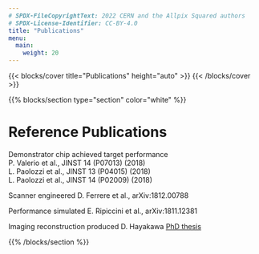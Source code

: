 ```yaml
---
# SPDX-FileCopyrightText: 2022 CERN and the Allpix Squared authors
# SPDX-License-Identifier: CC-BY-4.0
title: "Publications"
menu:
  main:
    weight: 20
---
```


{{< blocks/cover title="Publications" height="auto" >}}
{{< /blocks/cover >}}


{{% blocks/section type="section" color="white" %}}

# Reference Publications

Demonstrator chip achieved target performance  
P. Valerio et al., JINST 14 (P07013) (2018)  
L. Paolozzi et al., JINST 13 (P04015) (2018)  
L. Paolozzi et al., JINST 14 (P02009) (2018)  

Scanner engineered
D. Ferrere et al., arXiv:1812.00788

Performance simulated
E. Ripiccini et al., arXiv:1811.12381

Imaging reconstruction produced
D. Hayakawa [PhD thesis](http://dpnc.unige.ch/THESES/THESE_HAYAKAWA.pdf)

{{% /blocks/section %}}
